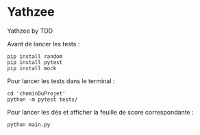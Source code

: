 # Yathzee
Yathzee by TDD

Avant de lancer les tests :

    pip install random
    pip install pytest
    pip install mock
  

Pour lancer les tests dans le terminal :

    cd 'cheminDuProjet'
    python -m pytest tests/


Pour lancer les dés et afficher la feuille de score correspondante :
    
    python main.py
